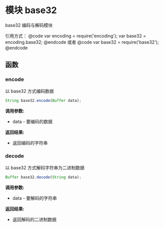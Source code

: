 # 模块 base32
base32 编码与解码模块

引用方式：
@code
var encoding = require(&#39;encoding&#39;);
var base32 = encoding.base32;
@endcode
或者
@code
var base32 = require(&#39;base32&#39;);
@endcode
## 函数
        
### encode
以 base32 方式编码数据
```JavaScript
String base32.encode(Buffer data);
```

**调用参数:**
* data - 要编码的数据

**返回结果:**
* 返回编码的字符串

### decode
以 base32 方式解码字符串为二进制数据
```JavaScript
Buffer base32.decode(String data);
```

**调用参数:**
* data - 要解码的字符串

**返回结果:**
* 返回解码的二进制数据

